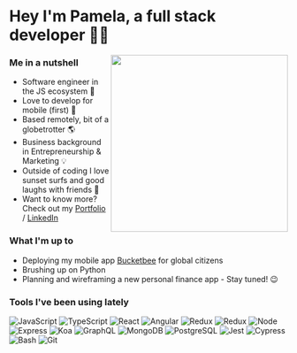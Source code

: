 <link href="profile.css" rel="stylesheet"></link>

# Hey I'm Pamela, a full stack developer 🤘🏼

<img align="right" href="https://github.com/pamelakaylin" src="./assets/animation.gif" height=320>

### Me in a nutshell

- Software engineer in the JS ecosystem 💫
- Love to develop for mobile (first) 📲
- Based remotely, bit of a globetrotter 🌎
- Business background in Entrepreneurship & Marketing 💡
- Outside of coding I love sunset surfs and good laughs with friends 🌴
- Want to know more? Check out my [Portfolio](https://www.pmela.io) / [LinkedIn](https://www.linkedin.com/in/pamelakaylin/)

### What I'm up to

- Deploying my mobile app [Bucketbee](https://github.com/pamelakaylin/Bucketbee_Client) for global citizens
- Brushing up on Python 
- Planning and wireframing a new personal finance app - Stay tuned! 😉

### Tools I've been using lately

<p>
  <img alt="JavaScript" src="https://img.shields.io/badge/JavaScript-F7DF1E?style=for-the-badge&logo=javascript&logoColor=black" />
  <img alt="TypeScript" src="https://img.shields.io/badge/-TypeScript-007ACC?style=flat-square&logo=typescript&logoColor=white" />
  <img alt="React" src="https://img.shields.io/badge/-React-45b8d8?style=flat-square&logo=react&logoColor=white" />
  <img alt="Angular" src="https://img.shields.io/badge/Angular-DD0031?logo=angular&amp;logoColor=white&amp;style=flat-square">
  <img alt="Redux" src="https://img.shields.io/badge/-Redux-764ABC?style=flat-square&logo=redux&logoColor=white" />
    <img alt="Redux" src="https://img.shields.io/badge/-Sass-CC6699?style=flat-square&logo=sass&logoColor=white" />
  <img alt="Node" src="https://img.shields.io/badge/-Nodejs-43853d?style=flat-square&logo=Node.js&logoColor=white" />
  <img alt="Express" src="https://img.shields.io/badge/Express.js-404D59?style=flat-square&logo=express&logoColor=white" />
  <img alt="Koa" src="https://img.shields.io/badge/-Koa-33333d?style=flat-square&logo=kaggle&logoColor=white" />
  <img alt="GraphQL" src="https://img.shields.io/badge/-GraphQL-E10098?style=flat-square&logo=graphql&logoColor=white" />
  <img alt="MongoDB" src="https://img.shields.io/badge/-MongoDB-13aa52?style=flat-square&logo=mongodb&logoColor=white" />
  <img alt="PostgreSQL" src="https://img.shields.io/badge/PostgreSQL-316192?style=flat-square&logo=postgresql&logoColor=white" />
  <img alt="Jest" src="https://img.shields.io/badge/-Jest-C21325?style=flat-square&logo=jest&logoColor=white" />
  <img alt="Cypress" src="https://img.shields.io/badge/-Cypress-17202C?style=flat-square&logo=cypress&logoColor=white" />
  <img alt="Bash" src="https://img.shields.io/badge/-Bash-4EAA25?style=flat-square&logo=gnu-bash&logoColor=white" />
  <img alt="Git" src="https://img.shields.io/badge/-Git-F05032?style=flat-square&logo=git&logoColor=white" />  
</p>



<!--
**pamelakaylin/pamelakaylin** is a ✨ _special_ ✨ repository because its `README.md` (this file) appears on your GitHub profile.

Here are some ideas to get you started:

- 🔭 I’m currently working on ...
- 🌱 I’m currently learning ...
- 👯 I’m looking to collaborate on ...
- 🤔 I’m looking for help with ...
- 💬 Ask me about ...
- 📫 How to reach me: ...
- 😄 Pronouns: ...
- ⚡ Fun fact: ...
  -->

